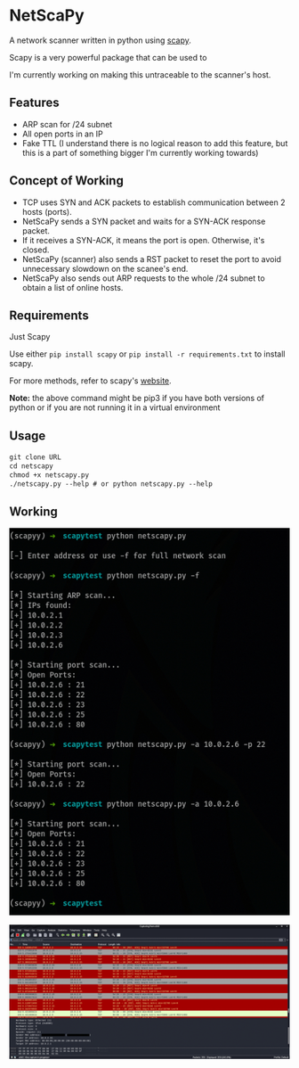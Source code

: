 # NetScaPy

A network scanner written in python using [scapy](https://scapy.net/).

Scapy is a very powerful package that can be used to 

I'm currently working on making this untraceable to the scanner's host.

## Features

* ARP scan for /24 subnet
* All open ports in an IP
* Fake TTL (I understand there is no logical reason to add this feature, but this is a part of something bigger I'm currently working towards)

## Concept of Working

* TCP uses SYN and ACK packets to establish communication between 2 hosts (ports).
* NetScaPy sends a SYN packet and waits for a SYN-ACK response packet.
* If it receives a SYN-ACK, it means the port is open. Otherwise, it's closed.
* NetScaPy (scanner) also sends a RST packet to reset the port to avoid unnecessary slowdown on the scanee's end.
* NetScaPy also sends out ARP requests to the whole /24 subnet to obtain a list of online hosts.

## Requirements

Just Scapy

Use either `pip install scapy` or `pip install -r requirements.txt` to install scapy.

For more methods, refer to scapy's [website](https://scapy.net/).

**Note:** the above command might be pip3 if you have both versions of python or if you are not running it in a virtual environment

## Usage

```
git clone URL
cd netscapy
chmod +x netscapy.py
./netscapy.py --help # or python netscapy.py --help
```

## Working

![CLI Example](./img/example1.jpg)

![Wireshark Example](./img/example2.jpg)
